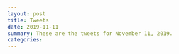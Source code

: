 ```yaml
---
layout: post
title: Tweets
date: 2019-11-11
summary: These are the tweets for November 11, 2019.
categories:
---
```


